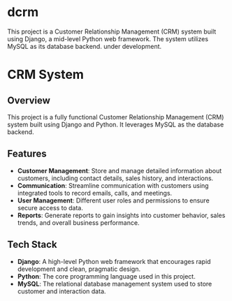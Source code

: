 # dcrm
This project is a Customer Relationship Management (CRM) system built using Django, a mid-level Python web framework. The system utilizes MySQL as its database backend.
under development.
# CRM System

## Overview

This project is a fully functional Customer Relationship Management (CRM) system built using Django and Python. It leverages MySQL as the database backend.

## Features

- **Customer Management**: Store and manage detailed information about customers, including contact details, sales history, and interactions.
- **Communication**: Streamline communication with customers using integrated tools to record emails, calls, and meetings.
- **User Management**: Different user roles and permissions to ensure secure access to data.
- **Reports**: Generate reports to gain insights into customer behavior, sales trends, and overall business performance.

## Tech Stack

- **Django**: A high-level Python web framework that encourages rapid development and clean, pragmatic design.
- **Python**: The core programming language used in this project.
- **MySQL**: The relational database management system used to store customer and interaction data.
